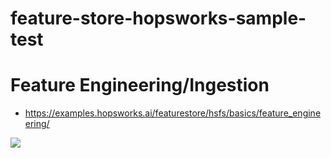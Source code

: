 # feature-store-hopsworks-sample-test

# Feature Engineering/Ingestion

* https://examples.hopsworks.ai/featurestore/hsfs/basics/feature_engineering/
    
![](https://examples.hopsworks.ai/featurestore/hsfs/images/overview.svg)    
